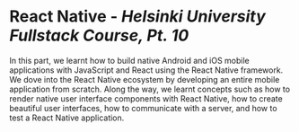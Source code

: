 # React Native - _Helsinki University Fullstack Course, Pt. 10_

In this part, we learnt how to build native Android and iOS mobile applications with JavaScript and React using the React Native framework. We dove into the React Native ecosystem by developing an entire mobile application from scratch. Along the way, we learnt concepts such as how to render native user interface components with React Native, how to create beautiful user interfaces, how to communicate with a server, and how to test a React Native application.